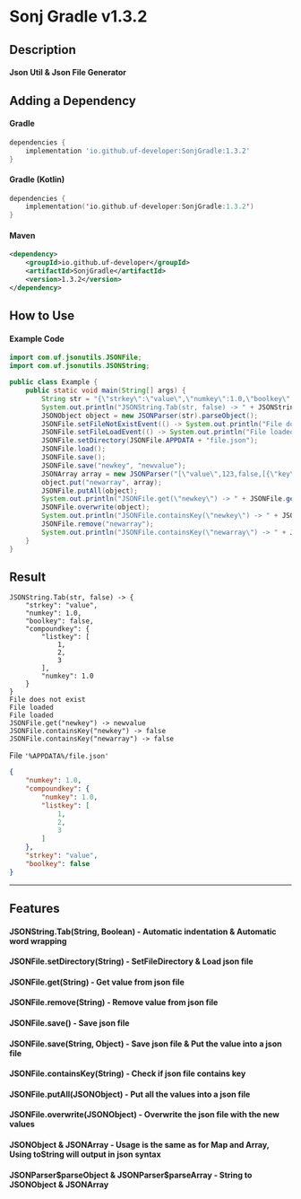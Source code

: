 # Sonj Gradle v1.3.2
## Description
#### Json Util & Json File Generator
## Adding a Dependency
#### Gradle
```groovy
dependencies {
    implementation 'io.github.uf-developer:SonjGradle:1.3.2'
}
```
#### Gradle (Kotlin)
```kotlin
dependencies {
    implementation('io.github.uf-developer:SonjGradle:1.3.2')
}
```
#### Maven
```xml
<dependency>
    <groupId>io.github.uf-developer</groupId>
    <artifactId>SonjGradle</artifactId>
    <version>1.3.2</version>
</dependency>
```
## How to Use
#### Example Code
```java
import com.uf.jsonutils.JSONFile;
import com.uf.jsonutils.JSONString;

public class Example {
    public static void main(String[] args) {
        String str = "{\"strkey\":\"value\",\"numkey\":1.0,\"boolkey\":false,\"compoundkey\":{\"listkey\":[1,2,3],\"numkey\":1.0}}";
        System.out.println("JSONString.Tab(str, false) -> " + JSONString.Tab(str, false));
        JSONObject object = new JSONParser(str).parseObject();
        JSONFile.setFileNotExistEvent(() -> System.out.println("File does not exist"));
        JSONFile.setFileLoadEvent(() -> System.out.println("File loaded"));
        JSONFile.setDirectory(JSONFile.APPDATA + "file.json");
        JSONFile.load();
        JSONFile.save();
        JSONFile.save("newkey", "newvalue");
        JSONArray array = new JSONParser("[\"value\",123,false,[{\"key\":\"value\"}]").parseArray();
        object.put("newarray", array);
        JSONFile.putAll(object);
        System.out.println("JSONFile.get(\"newkey\") -> " + JSONFile.get("newkey"));
        JSONFile.overwrite(object);
        System.out.println("JSONFile.containsKey(\"newkey\") -> " + JSONFile.containsKey("newkey"));
        JSONFile.remove("newarray");
        System.out.println("JSONFile.containsKey(\"newarray\") -> " + JSONFile.containsKey("newarray"));
    }
}
```
## Result
```
JSONString.Tab(str, false) -> {
	"strkey": "value",
	"numkey": 1.0,
	"boolkey": false,
	"compoundkey": {
		"listkey": [
			1,
			2,
			3
		],
		"numkey": 1.0
	}
}
File does not exist
File loaded
File loaded
JSONFile.get("newkey") -> newvalue
JSONFile.containsKey("newkey") -> false
JSONFile.containsKey("newarray") -> false
```
File `'%APPDATA%/file.json'`
```json
{
	"numkey": 1.0,
	"compoundkey": {
		"numkey": 1.0,
		"listkey": [
			1,
			2,
			3
		]
	},
	"strkey": "value",
	"boolkey": false
}
```
------------------------------------------------------
## Features
#### JSONString.Tab(String, Boolean) - Automatic indentation & Automatic word wrapping
#### JSONFile.setDirectory(String) - SetFileDirectory & Load json file
#### JSONFile.get(String) - Get value from json file
#### JSONFile.remove(String) - Remove value from json file
#### JSONFile.save() - Save json file
#### JSONFile.save(String, Object) - Save json file & Put the value into a json file
#### JSONFile.containsKey(String) - Check if json file contains key
#### JSONFile.putAll(JSONObject) - Put all the values into a json file
#### JSONFile.overwrite(JSONObject) - Overwrite the json file with the new values
#### JSONObject & JSONArray - Usage is the same as for Map and Array, Using toString will output in json syntax
#### JSONParser$parseObject & JSONParser$parseArray - String to JSONObject & JSONArray
